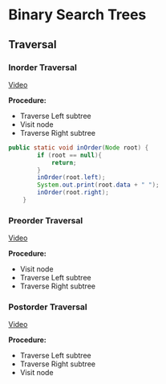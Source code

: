 # Binary Search Trees

Traversal
---

### Inorder Traversal

[Video](https://www.youtube.com/watch?v=5dySuyZf9Qg)

**Procedure:**

- Traverse Left subtree
- Visit node
- Traverse Right subtree

```java
public static void inOrder(Node root) {
        if (root == null){
            return;
        }
        inOrder(root.left);
        System.out.print(root.data + " ");
        inOrder(root.right);
    }
```

### Preorder Traversal

[Video](https://www.youtube.com/watch?v=1WxLM2hwL-U)

**Procedure:**

- Visit node
- Traverse Left subtree
- Traverse Right subtree

### Postorder Traversal

[Video](https://www.youtube.com/watch?v=4zVdfkpcT6U)

**Procedure:**

- Traverse Left subtree
- Traverse Right subtree
- Visit node
